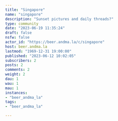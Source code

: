 ```yaml
---
title: "Singapore" 
name: "singapore"
description: "Sunset pictures and daily threads?"
type: community
date: "2023-06-19 11:35:24"
draft: false
nsfw: false
actor_id: "https://beer.andma.la/c/singapore"
host: beer.andma.la
lastmod: "1969-12-31 19:00:00"
published: "2023-06-12 10:02:05"
subscribers: 2
posts: 2
comments: 2
weight: 2
dau: 1
wau: 1
mau: 1
instances:
- "beer_andma_la"
tags: 
- "beer_andma_la"

---
```

